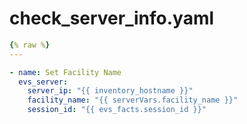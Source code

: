 # check_server_info.yaml

```yaml
{% raw %}
---

- name: Set Facility Name
  evs_server:
    server_ip: "{{ inventory_hostname }}"
    facility_name: "{{ serverVars.facility_name }}"
    session_id: "{{ evs_facts.session_id }}"

```